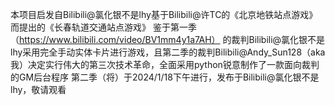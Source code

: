 本项目启发自Bilibili@氯化银不是lhy基于Bilibili@许TC的《北京地铁站点游戏》而提出的《长春轨道交通站点游戏》
鉴于第一季（https://www.bilibili.com/video/BV1mm4y1a7AH）
的裁判Bilibili@氯化银不是lhy采用完全手动实体卡片进行游戏，且第二季的裁判Bilibili@Andy_Sun128（aka我）决定实行伟大的第三次技术革命，全面采用python锐意制作了一款面向裁判的GM后台程序
第二季（将）于2024/1/18下午进行，发布于Bilibili@氯化银不是lhy，敬请观看
